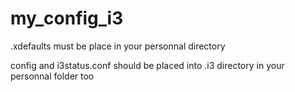 my_config_i3
============
.xdefaults must be place in your personnal directory 

config and i3status.conf should be placed into .i3 directory in your personnal folder too
